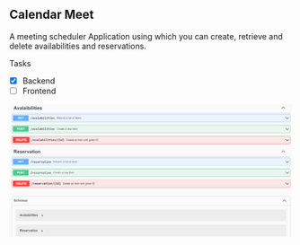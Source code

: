 ## Calendar Meet 

A meeting scheduler Application using which you can create, retrieve and delete availabilities and reservations.

Tasks  
- [x] Backend  
- [ ] Frontend

![Rest-Api Demo](https://github.com/SuperbPS/calendar-meet/blob/main/demo/restApiDemo.png)

